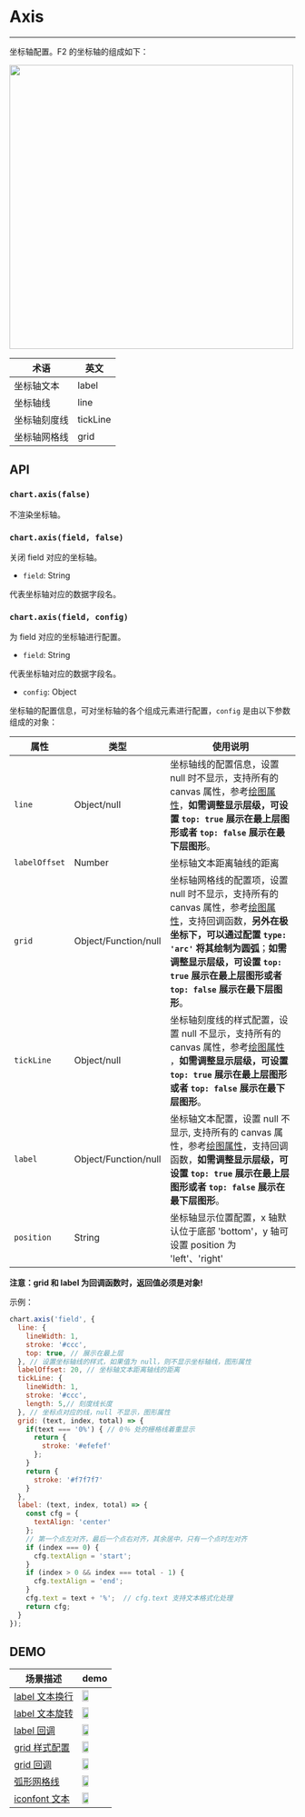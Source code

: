 <!--
index: 6
title: Axis
-->

# Axis

---

坐标轴配置。F2 的坐标轴的组成如下：

<img src="https://gw.alipayobjects.com/zos/rmsportal/YhhBplZmzxzwvUBeEvPE.png" style="width: 500px;">

| 术语 | 英文 |
| -------- | -------- |
| 坐标轴文本     | label  |
| 坐标轴线     | line  |
| 坐标轴刻度线    | tickLine  |
| 坐标轴网格线  | grid  |

## API

### `chart.axis(false)`

不渲染坐标轴。

### `chart.axis(field, false)`

关闭 field 对应的坐标轴。

- `field`: String

代表坐标轴对应的数据字段名。

### `chart.axis(field, config)`

为 field 对应的坐标轴进行配置。

- `field`: String

代表坐标轴对应的数据字段名。

- `config`: Object

坐标轴的配置信息，可对坐标轴的各个组成元素进行配置，`config` 是由以下参数组成的对象：

| 属性 | 类型 | 使用说明 |
| -------- | -------- | -------- |
| `line`     |   Object/null   |  坐标轴线的配置信息，设置 null 时不显示，支持所有的 canvas 属性，参考[绘图属性](./canvas.html)，**如需调整显示层级，可设置 `top: true` 展示在最上层图形或者 `top: false` 展示在最下层图形**。 |
| `labelOffset`     |  Number    |   坐标轴文本距离轴线的距离 |
| `grid`     |   Object/Function/null  |  坐标轴网格线的配置项，设置 null 时不显示，支持所有的 canvas 属性，参考[绘图属性](./canvas.html)，支持回调函数，**另外在极坐标下，可以通过配置 `type: 'arc'` 将其绘制为圆弧**；**如需调整显示层级，可设置 `top: true` 展示在最上层图形或者 `top: false` 展示在最下层图形**。|
| `tickLine`     |  Object/null    |  坐标轴刻度线的样式配置，设置 null 不显示，支持所有的 canvas 属性，参考[绘图属性](./canvas.html) ，**如需调整显示层级，可设置 `top: true` 展示在最上层图形或者 `top: false` 展示在最下层图形**。|
| `label`     |   Object/Function/null   |  坐标轴文本配置，设置 null 不显示, 支持所有的 canvas 属性，参考[绘图属性](./canvas.html)，支持回调函数，**如需调整显示层级，可设置 `top: true` 展示在最上层图形或者 `top: false` 展示在最下层图形**。|
| `position`     | String     | 坐标轴显示位置配置，x 轴默认位于底部 'bottom'，y 轴可设置 position 为 'left'、'right' |


**注意：grid 和 label 为回调函数时，返回值必须是对象!**

示例：

```js
chart.axis('field', {
  line: {
    lineWidth: 1,
    stroke: '#ccc',
    top: true, // 展示在最上层
  }, // 设置坐标轴线的样式，如果值为 null，则不显示坐标轴线，图形属性
  labelOffset: 20, // 坐标轴文本距离轴线的距离
  tickLine: {
    lineWidth: 1,
    stroke: '#ccc',
    length: 5,// 刻度线长度
  }, // 坐标点对应的线，null 不显示，图形属性
  grid: (text, index, total) => {
    if(text === '0%') { // 0％ 处的栅格线着重显示
      return {
        stroke: '#efefef'
      };
    }
    return {
      stroke: '#f7f7f7'
    }
  },
  label: (text, index, total) => {
    const cfg = {
      textAlign: 'center'
    };
    // 第一个点左对齐，最后一个点右对齐，其余居中，只有一个点时左对齐
    if (index === 0) {
      cfg.textAlign = 'start';
    }
    if (index > 0 && index === total - 1) {
      cfg.textAlign = 'end';
    }
    cfg.text = text + '%';  // cfg.text 支持文本格式化处理
    return cfg;
  }
});
```

## DEMO

| 场景描述 | demo |
| -------- | -------- |
| [label 文本换行](https://antv.alipay.com/zh-cn/f2/3.x/demo/component/axis-break-line.html) | <img src="https://gw.alipayobjects.com/zos/rmsportal/DEwVBFoGLbnMrwHxauyp.png" style="width: 50%;" /> |
| [label 文本旋转](https://antv.alipay.com/zh-cn/f2/3.x/demo/component/axis-rotate.html) | <img src="https://gw.alipayobjects.com/zos/rmsportal/aZQMEqhJsZrHBPVvfwVu.png" style="width: 50%;" /> |
| [label 回调](https://antv.alipay.com/zh-cn/f2/3.x/demo/component/axis-label-callback.html) | <img src="https://gw.alipayobjects.com/zos/rmsportal/JNURaLRrBdyAFOgatkwO.png" style="width: 50%;" /> |
| [grid 样式配置](https://antv.alipay.com/zh-cn/f2/3.x/demo/component/axis-grid.html) | <img src="https://gw.alipayobjects.com/zos/rmsportal/WgyBJAgRVIwsjaIyPhvA.png" style="width: 50%;" /> |
| [grid 回调](https://antv.alipay.com/zh-cn/f2/3.x/demo/component/axis-grid-callback.html) | <img src="https://gw.alipayobjects.com/zos/rmsportal/dWXDCtnpVQFhvhtgSmWy.png" style="width: 50%;" /> |
| [弧形网格线](https://antv.alipay.com/zh-cn/f2/3.x/demo/component/axis-circle-grid.html) | <img src="https://gw.alipayobjects.com/zos/rmsportal/CnTYvcQBFcUeWmcKutse.png" style="width: 50%;" /> |
| [iconfont 文本](https://antv.alipay.com/zh-cn/f2/3.x/demo/component/axis-iconfont.html) | <img src="https://gw.alipayobjects.com/zos/rmsportal/wBAMqyEGjiKXvVfkAzSr.png" style="width: 50%;" /> |

